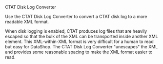 CTAT Disk Log Converter



Use the CTAT Disk Log Converter to convert a CTAT disk log to a more readable XML format.

When disk logging is enabled, CTAT produces log files that are heavily escaped so that the 
bulk of the XML can be transported inside another XML element. This XML-within-XML format is 
very difficult for a human to read but easy for DataShop. The CTAT Disk Log Converter "unescapes" the XML and provides 
some reasonable spacing to make the XML format easier to read. 
